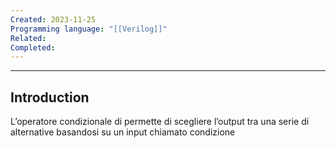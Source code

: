 ```yaml
---
Created: 2023-11-25
Programming language: "[[Verilog]]"
Related: 
Completed:
---
```

---
## Introduction
L’operatore condizionale di permette di scegliere l’output tra una serie di alternative basandosi su un input chiamato condizione

